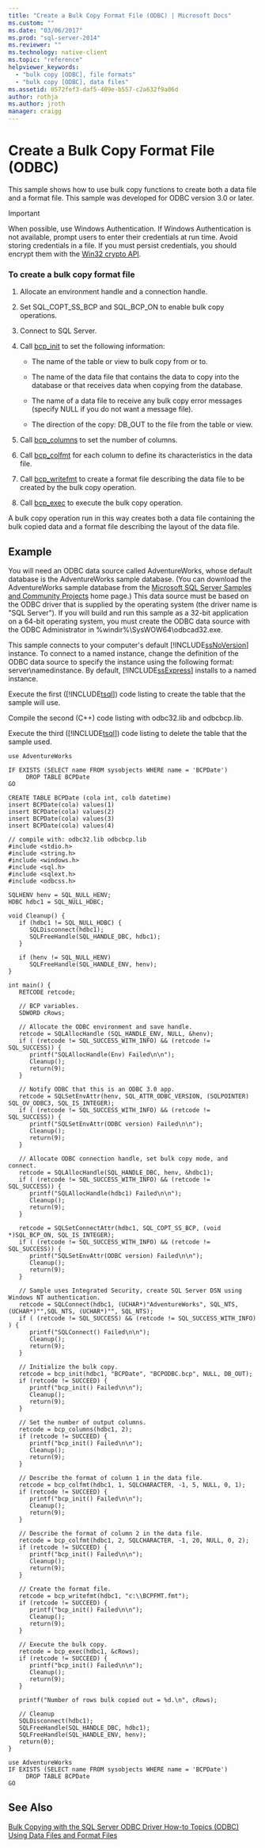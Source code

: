 ```yaml
---
title: "Create a Bulk Copy Format File (ODBC) | Microsoft Docs"
ms.custom: ""
ms.date: "03/06/2017"
ms.prod: "sql-server-2014"
ms.reviewer: ""
ms.technology: native-client
ms.topic: "reference"
helpviewer_keywords: 
  - "bulk copy [ODBC], file formats"
  - "bulk copy [ODBC], data files"
ms.assetid: 0572fef3-daf5-409e-b557-c2a632f9a06d
author: rothja
ms.author: jroth
manager: craigg
---
```

# Create a Bulk Copy Format File (ODBC)
  This sample shows how to use bulk copy functions to create both a data file and a format file. This sample was developed for ODBC version 3.0 or later.  
  
> [!IMPORTANT]  
>  When possible, use Windows Authentication. If Windows Authentication is not available, prompt users to enter their credentials at run time. Avoid storing credentials in a file. If you must persist credentials, you should encrypt them with the [Win32 crypto API](https://go.microsoft.com/fwlink/?LinkId=64532).  
  
### To create a bulk copy format file  
  
1.  Allocate an environment handle and a connection handle.  
  
2.  Set SQL_COPT_SS_BCP and SQL_BCP_ON to enable bulk copy operations.  
  
3.  Connect to SQL Server.  
  
4.  Call [bcp_init](../../native-client-odbc-extensions-bulk-copy-functions/bcp-init.md) to set the following information:  
  
    -   The name of the table or view to bulk copy from or to.  
  
    -   The name of the data file that contains the data to copy into the database or that receives data when copying from the database.  
  
    -   The name of a data file to receive any bulk copy error messages (specify NULL if you do not want a message file).  
  
    -   The direction of the copy: DB_OUT to the file from the table or view.  
  
5.  Call [bcp_columns](../../native-client-odbc-extensions-bulk-copy-functions/bcp-columns.md) to set the number of columns.  
  
6.  Call [bcp_colfmt](../../native-client-odbc-extensions-bulk-copy-functions/bcp-colfmt.md) for each column to define its characteristics in the data file.  
  
7.  Call [bcp_writefmt](../../native-client-odbc-extensions-bulk-copy-functions/bcp-writefmt.md) to create a format file describing the data file to be created by the bulk copy operation.  
  
8.  Call [bcp_exec](../../native-client-odbc-extensions-bulk-copy-functions/bcp-exec.md) to execute the bulk copy operation.  
  
 A bulk copy operation run in this way creates both a data file containing the bulk copied data and a format file describing the layout of the data file.  
  
## Example  
 You will need an ODBC data source called AdventureWorks, whose default database is the AdventureWorks sample database. (You can download the AdventureWorks sample database from the [Microsoft SQL Server Samples and Community Projects](https://go.microsoft.com/fwlink/?LinkID=85384) home page.) This data source must be based on the ODBC driver that is supplied by the operating system (the driver name is "SQL Server"). If you will build and run this sample as a 32-bit application on a 64-bit operating system, you must create the ODBC data source with the ODBC Administrator in %windir%\SysWOW64\odbcad32.exe.  
  
 This sample connects to your computer's default [!INCLUDE[ssNoVersion](../../../includes/ssnoversion-md.md)] instance. To connect to a named instance, change the definition of the ODBC data source to specify the instance using the following format: server\namedinstance. By default, [!INCLUDE[ssExpress](../../../includes/ssexpress-md.md)] installs to a named instance.  
  
 Execute the first ([!INCLUDE[tsql](../../../includes/tsql-md.md)]) code listing to create the table that the sample will use.  
  
 Compile the second (C++) code listing with odbc32.lib and odbcbcp.lib.  
  
 Execute the third ([!INCLUDE[tsql](../../../includes/tsql-md.md)]) code listing to delete the table that the sample used.  
  
```  
use AdventureWorks  
  
IF EXISTS (SELECT name FROM sysobjects WHERE name = 'BCPDate')  
     DROP TABLE BCPDate  
GO  
  
CREATE TABLE BCPDate (cola int, colb datetime)  
insert BCPDate(cola) values(1)   
insert BCPDate(cola) values(2)   
insert BCPDate(cola) values(3)   
insert BCPDate(cola) values(4)  
```  
  
```  
// compile with: odbc32.lib odbcbcp.lib  
#include <stdio.h>  
#include <string.h>  
#include <windows.h>  
#include <sql.h>  
#include <sqlext.h>  
#include <odbcss.h>  
  
SQLHENV henv = SQL_NULL_HENV;  
HDBC hdbc1 = SQL_NULL_HDBC;    
  
void Cleanup() {  
   if (hdbc1 != SQL_NULL_HDBC) {  
      SQLDisconnect(hdbc1);  
      SQLFreeHandle(SQL_HANDLE_DBC, hdbc1);  
   }  
  
   if (henv != SQL_NULL_HENV)  
      SQLFreeHandle(SQL_HANDLE_ENV, henv);  
}  
  
int main() {  
   RETCODE retcode;  
  
   // BCP variables.  
   SDWORD cRows;  
  
   // Allocate the ODBC environment and save handle.  
   retcode = SQLAllocHandle (SQL_HANDLE_ENV, NULL, &henv);  
   if ( (retcode != SQL_SUCCESS_WITH_INFO) && (retcode != SQL_SUCCESS)) {  
      printf("SQLAllocHandle(Env) Failed\n\n");  
      Cleanup();  
      return(9);  
   }  
  
   // Notify ODBC that this is an ODBC 3.0 app.  
   retcode = SQLSetEnvAttr(henv, SQL_ATTR_ODBC_VERSION, (SQLPOINTER) SQL_OV_ODBC3, SQL_IS_INTEGER);  
   if ( (retcode != SQL_SUCCESS_WITH_INFO) && (retcode != SQL_SUCCESS)) {  
      printf("SQLSetEnvAttr(ODBC version) Failed\n\n");  
      Cleanup();  
      return(9);  
   }  
  
   // Allocate ODBC connection handle, set bulk copy mode, and connect.  
   retcode = SQLAllocHandle(SQL_HANDLE_DBC, henv, &hdbc1);  
   if ( (retcode != SQL_SUCCESS_WITH_INFO) && (retcode != SQL_SUCCESS)) {  
      printf("SQLAllocHandle(hdbc1) Failed\n\n");  
      Cleanup();  
      return(9);  
   }  
  
   retcode = SQLSetConnectAttr(hdbc1, SQL_COPT_SS_BCP, (void *)SQL_BCP_ON, SQL_IS_INTEGER);  
   if ( (retcode != SQL_SUCCESS_WITH_INFO) && (retcode != SQL_SUCCESS)) {  
      printf("SQLSetEnvAttr(ODBC version) Failed\n\n");  
      Cleanup();  
      return(9);  
   }  
  
   // Sample uses Integrated Security, create SQL Server DSN using Windows NT authentication.   
   retcode = SQLConnect(hdbc1, (UCHAR*)"AdventureWorks", SQL_NTS, (UCHAR*)"",SQL_NTS, (UCHAR*)"", SQL_NTS);  
   if ( (retcode != SQL_SUCCESS) && (retcode != SQL_SUCCESS_WITH_INFO) ) {  
      printf("SQLConnect() Failed\n\n");  
      Cleanup();  
      return(9);  
   }  
  
   // Initialize the bulk copy.  
   retcode = bcp_init(hdbc1, "BCPDate", "BCPODBC.bcp", NULL, DB_OUT);  
   if (retcode != SUCCEED) {  
      printf("bcp_init() Failed\n\n");  
      Cleanup();  
      return(9);  
   }  
  
   // Set the number of output columns.  
   retcode = bcp_columns(hdbc1, 2);  
   if (retcode != SUCCEED) {  
      printf("bcp_init() Failed\n\n");  
      Cleanup();  
      return(9);  
   }  
  
   // Describe the format of column 1 in the data file.  
   retcode = bcp_colfmt(hdbc1, 1, SQLCHARACTER, -1, 5, NULL, 0, 1);  
   if (retcode != SUCCEED) {  
      printf("bcp_init() Failed\n\n");  
      Cleanup();  
      return(9);  
   }  
  
   // Describe the format of column 2 in the data file.  
   retcode = bcp_colfmt(hdbc1, 2, SQLCHARACTER, -1, 20, NULL, 0, 2);  
   if (retcode != SUCCEED) {  
      printf("bcp_init() Failed\n\n");  
      Cleanup();  
      return(9);  
   }  
  
   // Create the format file.  
   retcode = bcp_writefmt(hdbc1, "c:\\BCPFMT.fmt");  
   if (retcode != SUCCEED) {  
      printf("bcp_init() Failed\n\n");  
      Cleanup();  
      return(9);  
   }  
  
   // Execute the bulk copy.  
   retcode = bcp_exec(hdbc1, &cRows);  
   if (retcode != SUCCEED) {  
      printf("bcp_init() Failed\n\n");  
      Cleanup();  
      return(9);  
   }  
  
   printf("Number of rows bulk copied out = %d.\n", cRows);  
  
   // Cleanup  
   SQLDisconnect(hdbc1);  
   SQLFreeHandle(SQL_HANDLE_DBC, hdbc1);  
   SQLFreeHandle(SQL_HANDLE_ENV, henv);  
   return(0);  
}  
```  
  
```  
use AdventureWorks  
IF EXISTS (SELECT name FROM sysobjects WHERE name = 'BCPDate')  
     DROP TABLE BCPDate  
GO  
```  
  
## See Also  
 [Bulk Copying with the SQL Server ODBC Driver How-to Topics &#40;ODBC&#41;](bulk-copying-with-the-sql-server-odbc-driver-how-to-topics-odbc.md)   
 [Using Data Files and Format Files](../../native-client-odbc-bulk-copy-operations/using-data-files-and-format-files.md)  
  
  
